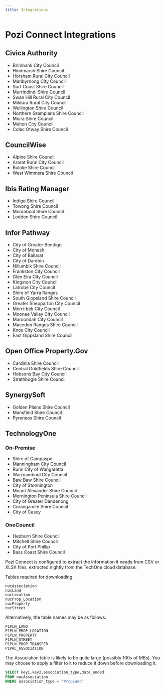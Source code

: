 ```yaml
---
title: Integrations
---
```


# Pozi Connect Integrations

## Civica Authority

* Brimbank City Council
* Hindmarsh Shire Council
* Horsham Rural City Council
* Maribyrnong City Council
* Surf Coast Shire Council
* Murrindindi Shire Council
* Swan Hill Rural City Council
* Mildura Rural City Council
* Wellington Shire Council
* Northern Grampians Shire Council
* Moira Shire Council
* Melton City Council
* Colac Otway Shire Council

## CouncilWise

* Alpine Shire Council
* Ararat Rural City Council
* Buloke Shire Council
* West Wimmera Shire Council

## Ibis Rating Manager

* Indigo Shire Council
* Towong Shire Council
* Moorabool Shire Council
* Loddon Shire Council

## Infor Pathway

* City of Greater Bendigo
* City of Monash
* City of Ballarat
* City of Darebin
* Nillumbik Shire Council
* Frankston City Council
* Glen Eira City Council
* Kingston City Council
* Latrobe City Council
* Shire of Yarra Ranges
* South Gippsland Shire Council
* Greater Shepparton City Council
* Merri-bek City Council
* Moonee Valley City Council
* Maroondah City Council
* Macedon Ranges Shire Council
* Knox City Council
* East Gippsland Shire Council

## Open Office Property.Gov

* Cardinia Shire Council
* Central Goldfields Shire Council
* Hobsons Bay City Council
* Strathbogie Shire Council

## SynergySoft

* Golden Plains Shire Council
* Mansfield Shire Council
* Pyrenees Shire Council

## TechnologyOne

### On-Premise

* Shire of Campaspe
* Manningham City Council
* Rural City of Wangaratta
* Warrnambool City Council
* Baw Baw Shire Council
* City of Stonnington
* Mount Alexander Shire Council
* Mornington Peninsula Shire Council
* City of Greater Dandenong
* Corangamite Shire Council
* City of Casey

### OneCouncil

* Hepburn Shire Council
* Mitchell Shire Council
* City of Port Phillip
* Bass Coast Shire Council

Pozi Connect is configured to extract the information it needs from CSV or XLSX files, extracted nightly from the TechOne cloud database.

Tables required for downloading:

```
nucAssociation
nucLand
nucLocation
nucProp_Location
nucProperty
nucStreet
```

Alternatively, the table names may be as follows:

```
P1PLN_LAND
P1PLN_PROP_LOCATION
P1PLN_PROPERTY
P1PLN_STREET
P1PLN_PROP_TRANSFER
P1PRC_ASSOCIATION
```

The Association table is likely to be quite large (possibly 100s of MBs). You may choose to apply a filter to it to reduce it down before downloading it.

```sql
SELECT key1,key2,association_type,date_ended
FROM nucAssociation
WHERE association_type = 'PropLand'
```
